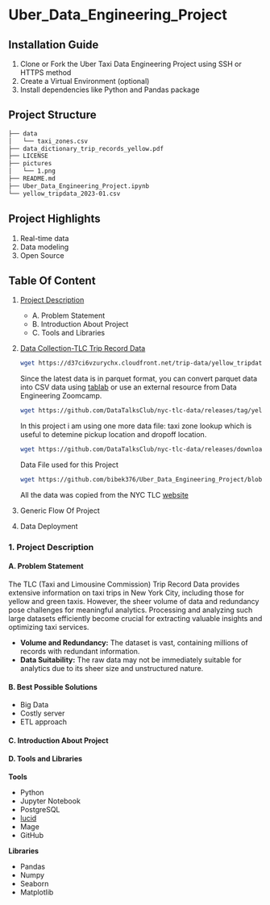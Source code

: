 # Uber_Data_Engineering_Project

## Installation Guide
1. Clone or Fork the Uber Taxi Data Engineering Project using SSH or HTTPS method
2. Create a Virtual Environment (optional)
3. Install dependencies like Python and Pandas package

## Project Structure 
```bash
├── data
│   └── taxi_zones.csv
├── data_dictionary_trip_records_yellow.pdf
├── LICENSE
├── pictures
│   └── 1.png
├── README.md
├── Uber_Data_Engineering_Project.ipynb
└── yellow_tripdata_2023-01.csv
```

## Project Highlights
1. Real-time data
2. Data modeling
3. Open Source

## Table Of Content
1. [Project Description](#1-project-description)<br>
   - A. Problem Statement<br>
   - B. Introduction About Project<br>
   - C. Tools and Libraries
2. [Data Collection-TLC Trip Record Data](https://www.nyc.gov/site/tlc/about/tlc-trip-record-data.page) <br>
    ```bash
    wget https://d37ci6vzurychx.cloudfront.net/trip-data/yellow_tripdata_2023-01.parquet
    ```
    Since the latest data is in parquet format, you can convert parquet data into CSV data using [tablab](https://www.tablab.app/convert/parquet/csv) or use an external resource from Data Engineering Zoomcamp. <br>
    ```bash
    wget https://github.com/DataTalksClub/nyc-tlc-data/releases/tag/yellow
    ```
    In this project i am using one more data file: taxi zone lookup which is useful to detemine pickup location and dropoff location.
   ```bash
   wget https://github.com/DataTalksClub/nyc-tlc-data/releases/download/misc/taxi_zone_lookup.csv
   ```
   Data File used for this Project
   ```bash
   wget https://github.com/bibek376/Uber_Data_Engineering_Project/blob/master/data/taxi_zones.csv
   ```
    All the data was copied from the NYC TLC [website](https://www.nyc.gov/site/tlc/about/tlc-trip-record-data.page)

4. Generic Flow Of Project
5. Data Deployment


### 1. Project Description
#### A. Problem Statement
The TLC (Taxi and Limousine Commission) Trip Record Data provides extensive information on taxi trips in New York City, including those for yellow and green taxis. However, the sheer volume of data and redundancy pose challenges for meaningful analytics. Processing and analyzing such large datasets efficiently become crucial for extracting valuable insights and optimizing taxi services.

- **Volume and Redundancy:** The dataset is vast, containing millions of records with redundant information.
- **Data Suitability:** The raw data may not be immediately suitable for analytics due to its sheer size and unstructured nature.


#### B. Best Possible Solutions
- Big Data 
- Costly server
- ETL approach

#### C. Introduction About Project

#### D. Tools and Libraries
**Tools**<br>
- Python
- Jupyter Notebook
- PostgreSQL
- [lucid](https://lucid.app/users/login#/login)
- Mage
- GitHub

**Libraries**<br>
- Pandas
- Numpy
- Seaborn
- Matplotlib
